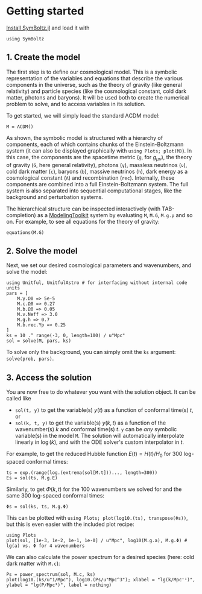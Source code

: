 # Getting started

[Install SymBoltz.jl](@ref "Installation") and load it with
```@example 1
using SymBoltz
``` 

## 1. Create the model

The first step is to define our cosmological model.
This is a symbolic representation of the variables and equations that describe the various components in the universe, such as the theory of gravity (like general relativity) and particle species (like the cosmological constant, cold dark matter, photons and baryons).
It will be used both to create the numerical problem to solve, and to access variables in its solution.

To get started, we will simply load the standard ΛCDM model:
```@example 1
M = ΛCDM()
```

As shown, the symbolic model is structured with a hierarchy of components, each of which contains chunks of the Einstein-Boltzmann system (it can also be displayed graphically with `using Plots; plot(M)`).
In this case, the components are
the spacetime metric (`g`, for $g_{\mu\nu}$),
the theory of gravity (`G`, here general relativity),
photons (`γ`),
massless neutrinos (`ν`),
cold dark matter (`c`),
baryons (`b`),
massive neutrinos (`h`),
dark energy as a cosmological constant (`Λ`)
and recombination (`rec`).
Internally, these components are combined into a full Einstein-Boltzmann system.
The full system is also separated into sequential computational stages, like the background and perturbation systems.

The hierarchical structure can be inspected interactively (with TAB-completion) as a [ModelingToolkit](https://docs.sciml.ai/ModelingToolkit) system by evaluating `M`, `M.G`, `M.g.ρ` and so on.
For example, to see all equations for the theory of gravity:
```@example 1
equations(M.G)
```

## 2. Solve the model

Next, we set our desired cosmological parameters and wavenumbers, and solve the model:
```@example 1
using Unitful, UnitfulAstro # for interfacing without internal code units
pars = [
    M.γ.Ω0 => 5e-5
    M.c.Ω0 => 0.27
    M.b.Ω0 => 0.05
    M.ν.Neff => 3.0
    M.g.h => 0.7
    M.b.rec.Yp => 0.25
]
ks = 10 .^ range(-3, 0, length=100) / u"Mpc"
sol = solve(M, pars, ks)
```

To solve only the background, you can simply omit the `ks` argument: `solve(prob, pars)`.

## 3. Access the solution

You are now free to do whatever you want with the solution object.
It can be called like
- `sol(t, y)` to get the variable(s) $y(t)$ as a function of conformal time(s) $t$, or
- `sol(k, t, y)` to get the variable(s) $y(k,t)$ as a function of the wavenumber(s) $k$ and conformal time(s) $t$.
`y` can be *any* symbolic variable(s) in the model `M`.
The solution will automatically interpolate linearly in $\log(k)$, and with the ODE solver's custom interpolator in $t$.

For example, to get the reduced Hubble function $E(t) = H(t) / H_0$ for 300 log-spaced conformal times:
```@example 1
ts = exp.(range(log.(extrema(sol[M.t]))..., length=300))
Es = sol(ts, M.g.E)
```
Similarly, to get $\Phi(k,t)$ for the 100 wavenumbers we solved for and the same 300 log-spaced conformal times:
```@example 1
Φs = sol(ks, ts, M.g.Φ)
```

This can be plotted with `using Plots; plot(log10.(ts), transpose(Φs))`, but this is even easier with the included plot recipe:
```@example 1
using Plots
plot(sol, [1e-3, 1e-2, 1e-1, 1e-0] / u"Mpc", log10(M.g.a), M.g.Φ) # lg(a) vs. Φ for 4 wavenumbers
```

We can also calculate the power spectrum for a desired species (here: cold dark matter with `M.c`):
```@example 1
Ps = power_spectrum(sol, M.c, ks)
plot(log10.(ks/u"1/Mpc"), log10.(Ps/u"Mpc^3"); xlabel = "lg(k/Mpc⁻¹)", ylabel = "lg(P/Mpc³)", label = nothing)
```